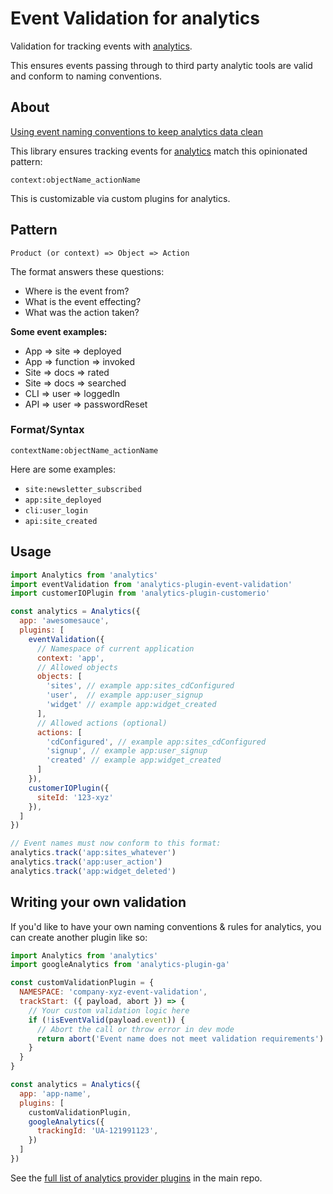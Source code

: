 # Event Validation for analytics

Validation for tracking events with [analytics](https://npmjs.com/package/analytics).

This ensures events passing through to third party analytic tools are valid and conform to naming conventions.

## About

[Using event naming conventions to keep analytics data clean](https://davidwells.io/blog/clean-analytics)

This library ensures tracking events for [analytics](https://npmjs.com/package/analytics) match this opinionated pattern:

```
context:objectName_actionName
```

This is customizable via custom plugins for analytics.

## Pattern

`Product (or context) => Object => Action`

The format answers these questions:

- Where is the event from?
- What is the event effecting?
- What was the action taken?

**Some event examples:**

- App => site => deployed
- App => function => invoked
- Site => docs => rated
- Site => docs => searched
- CLI => user => loggedIn
- API => user => passwordReset

### Format/Syntax

```
contextName:objectName_actionName
```

Here are some examples:

- `site:newsletter_subscribed`
- `app:site_deployed`
- `cli:user_login`
- `api:site_created`

## Usage

```js
import Analytics from 'analytics'
import eventValidation from 'analytics-plugin-event-validation'
import customerIOPlugin from 'analytics-plugin-customerio'

const analytics = Analytics({
  app: 'awesomesauce',
  plugins: [
    eventValidation({
      // Namespace of current application
      context: 'app',
      // Allowed objects
      objects: [
        'sites', // example app:sites_cdConfigured
        'user',  // example app:user_signup
        'widget' // example app:widget_created
      ],
      // Allowed actions (optional)
      actions: [
        'cdConfigured', // example app:sites_cdConfigured
        'signup', // example app:user_signup
        'created' // example app:widget_created
      ]
    }),
    customerIOPlugin({
      siteId: '123-xyz'
    }),
  ]
})

// Event names must now conform to this format:
analytics.track('app:sites_whatever')
analytics.track('app:user_action')
analytics.track('app:widget_deleted')
```

## Writing your own validation

If you'd like to have your own naming conventions & rules for analytics, you can create another plugin like so:

```js
import Analytics from 'analytics'
import googleAnalytics from 'analytics-plugin-ga'

const customValidationPlugin = {
  NAMESPACE: 'company-xyz-event-validation',
  trackStart: ({ payload, abort }) => {
    // Your custom validation logic here
    if (!isEventValid(payload.event)) {
      // Abort the call or throw error in dev mode
      return abort('Event name does not meet validation requirements')
    }
  }
}

const analytics = Analytics({
  app: 'app-name',
  plugins: [
    customValidationPlugin,
    googleAnalytics({
      trackingId: 'UA-121991123',
    })
  ]
})
```

See the [full list of analytics provider plugins](https://github.com/DavidWells/analytics#current-plugins) in the main repo.
